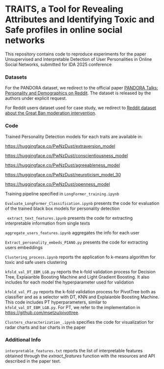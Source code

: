 # **TRAITS**, a **T**ool for **R**evealing **A**ttributes and **I**dentifying **T**oxic and **S**afe profiles in online social networks

This repository contains code to reproduce experiments for the paper Unsupervised and Interpretable Detection of User Personalities in Online Social Networks, submitted for IDA 2025 conference

### Datasets  
For the PANDORA dataset, we redirect to the official paper [PANDORA Talks: Personality and Demographics on Reddit](https://arxiv.org/pdf/2004.04460v3). The dataset is released by the authors under explicit request.

For Reddit users dataset used for case study, we redirect to [Reddit dataset about the Great Ban moderation intervention](https://zenodo.org/records/14034510).

### Code 

Trained Personality Detection models for each traits are available in:

https://huggingface.co/PwNzDust/extraversion_model

https://huggingface.co/PwNzDust/conscientiousness_model

https://huggingface.co/PwNzDust/agreeableness_model

https://huggingface.co/PwNzDust/neuroticism_model_30

https://huggingface.co/PwNzDust/openness_model

Training pipeline specified in ```LongFormer_training.ipynb```

```Evaluate_LongFormer_Classification.ipynb``` presents the code for evaluation of the trained black box models for personality detection

``` extract_text_features.ipynb```  presents the code for extracting interpretable information from single texts

```aggregate_users_features.ipynb```  aggregates the info for each user

```Extract_personality_embeds_PIANO.py``` presents the code for extracting users embeddings

```Clustering_process.ipynb``` reports the application fo k-means algorithm for toxic and safe users clustering

```kfold_val_DT_EBM_LGB.py``` reports the k-fold validation process for Decision Tree, Explaianble Boosting Machine and Light Gradient Boosting. It also includes for each model the hyperparameter used for validation

```kfold_val_PT.py``` reports the k-fold validation process for PivotTree both as classifier and as a selector with DT, KNN and Explaianble Boosting Machine. This code includes PT hyperparameters, similar to ```kfold_val_DT_EBM_LGB.py```. For PT, we refer to the implementation in  https://github.com/msetzu/pivottree.

```Clusters_characterization_.ipynb``` specifies the code for visualization for radar charts and bar charts in the paper

### Additional Info
```interpretable_features.txt``` reports the list of interpretable features obtained through the _extract_features_ function with the resources and API described in the paper text.


